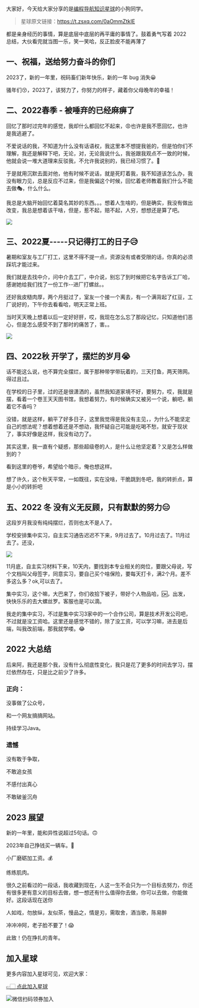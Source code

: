 大家好，今天给大家分享的是[编程导航知识星球](https://mp.weixin.qq.com/s?__biz=MzI1NDczNTAwMA==&mid=2247524980&idx=2&sn=9ddcdb6c52aa096ed4c5ad0ced946a7d&chksm=e9c28583deb50c95f3c2665713a8bbc372c68332b3bfb846cf4b23af3f1cc07164832a291335&token=689599617&lang=zh_CN&scene=21#wechat_redirect)的小狗同学。

> 星球原文链接：https://t.zsxq.com/0aOmmZtkIE

都是亲身经历的事情，算是底层中底层的再平庸的事情了。鼓着勇气写着 2022 总结，大伙看完就当图一乐，笑一笑哈，反正脸皮不能再薄了

## 一、祝福，送给努力奋斗的你们


2023了，新的一年里，祝码畜们新年快乐，新的一年 bug 消失😀


骚年们😚，2023了，该努力了，你努力的样子，藏着你父母晚年的幸福！



## 二、2022春季 - 被唾弃的已经麻痹了


回忆了那时过完年的感觉，我却什么都回忆不起来，😡也许是我不愿回忆，也许是我逃避了。


不爱说话的我，不知道为什么没有话语权，我这里本不想提我爸的，但是怕你们不理解，我还是解释下吧，无论，对，无论我说什么，我爸跟我观点不一致的时候，他就会说一堆大道理来反驳我，不允许我说别的，我已经习惯了。👼



于是就用沉默去面对他，他有时候不说话，就是死盯着我，我不知道该怎么办，我没有眼力见，总是反应不过来，但是我偏这个时候，回忆着老师教着我们什么不能去做🎭，什么什么。



我总是大脑开始回忆着莫名其妙的东西。。。想着人生啥的，但是确实，我没有做出改变，我总是想着该干啥，但是，惹不起，赔不起，人穷，想想还是算了吧。

![](https://files.mdnice.com/user/31817/3db7ee78-b7b4-4df5-8162-4cbfe90a2ac7.png)



## 三、2022夏-----只记得打工的日子😥


暑期和室友与工厂打工，这里不得不提一点，资源没有或者受限的话，你真的必须踩坑才能过来。



我们就是去找中介，问中介去工厂，中介说，别忘了到时候把它名字告诉工厂哈，感谢她给我们找了一份工作--进厂打螺丝。。



还好我皮糙肉厚，两个月挺过了，室友一个接一个离去，有一个满背起了红豆，工厂说好的，下午你去看看哈，明天正常上班。



当时天天晚上想着以后一定好好肝，哎，我现在怎么忘了那段记忆，只知道他们恶心，但是怎么感受不到了那时的痛苦了，害。。


![](https://files.mdnice.com/user/31817/9ba7aa5a-ed21-4800-a8e6-adaf050a9370.png)













## 四、2022秋 开学了，摆烂的岁月😭


话不能这么说，也不算完全摆烂，属于那种带学带玩着的，三天打鱼，两天筛网。得过且过。



在学校的日子里，过的还是很潇洒的，虽然我知道家境不好，要努力，哎，我就是摆，看着一个卷王天天图书馆，我想着努力，有时候确实又被另一个说，躺吧，躺着它不香吗？



没错，就是这样，躺平了好多日子，这里我觉得是我没有主见，，为什么不能坚定自己的想法呢？想着想着还是不想动，我怀疑自己可能是吃喝不愁，就安于现状了，事实好像是这样，我没有动力了。



其实这里，我一直有个疑惑，那些超级卷的人，是什么让他坚定着？又是怎么样做到的？

看到这里的卷爷，希望给个暗示，俺也想这样。



想了许久，这个秋天平常，一如既往，实在没啥，干脆跳到冬吧，我的转折点，算是小小的转折吧



## 五、2022 冬 没有义无反顾，只有默默的努力😑


这段岁月我没有纯纯摆烂，否则也太不是人了。



学校安排集中实习，自主实习通告迟迟不下来，9月过去了。10月过去了。11月过去了。还没，


![](https://files.mdnice.com/user/31817/fdd71d44-bb20-4729-a674-cd2e84e67a9e.png)




11月底，自主实习材料下来，10天内，要找到本专业相关的岗位，要跟父母说，写个文档叫父母签字，同意实习，要自己买个啥保险，要每天打卡，满2个月。差不多这么多？ok,可以去了。



集中实习，这个嘛，大巴来了，你们收拾下被子，带好个人物品哈，🆗，出发，快快乐乐的去大螺丝罗。客服也是可以滴。



我走的集中实习，不过是集中实习3家中的一个合作公司，算是技术开发公司吧，不过就是没工资哈。这里还是感觉不错的，除了没工资，可以学习嘛，进去是后端，叫我改前端，那我就学喽。😂





## 2022 大总结


后来阿，我还是那个我，没有什么彻底性变化，我只是花了更多的时间去学习，摆烂依然存在，只是比之前少了许多。



### 正向：


没事做了公众号，



和一个网友搞搞网站。



持续学习Java。



### 遗憾


没有敢于争取，



不敢追女孩



不感付出真心



不敢破釜沉舟



## 2023 展望


新的一年里，能和异性说超过5句话。🙃



2023年自己挣钱买一辆车。🚗



小厂磨砺加工资。💰



练练肌肉。



很久之前看过的一段话，我收藏到现在，人这一生不会只为一个目标去努力，你还有很多更有意义的目标去做，想一想还有什么值得你去做，你可以去做，你能做好。这段话现在送你



人如戏，勿放纵，友似茶，慢品之，情是刃，需取舍，酒当歌，陈易醉



冲冲冲阿，老子脸不要了！😱



此致！仍在挣扎的青年。

## 加入星球

更多内容加入星球可见，欢迎大家：

[👉🏻 点此加入星球](/加入星球.md)

![微信扫码领券加入](https://yupi.icu/img/%E7%9F%A5%E8%AF%86%E6%98%9F%E7%90%83%E6%89%AB%E7%A0%81.jpeg)
